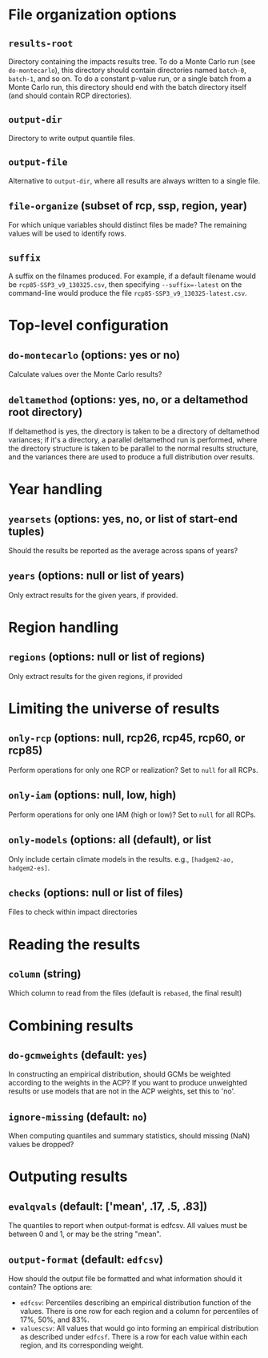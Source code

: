# File organization options

## `results-root`

Directory containing the impacts results tree.  To do a Monte Carlo
run (see `do-montecarlo`), this directory should contain directories
named `batch-0`, `batch-1`, and so on.  To do a constant p-value run,
or a single batch from a Monte Carlo run, this directory should end
with the batch directory itself (and should contain RCP directories).

## `output-dir`

Directory to write output quantile files.

## `output-file`

Alternative to `output-dir`, where all results are always written to a
single file.

## `file-organize` (subset of rcp, ssp, region, year)

For which unique variables should distinct files be made?  The
remaining values will be used to identify rows.

## `suffix`

A suffix on the filnames produced.  For example, if a default filename would be `rcp85-SSP3_v9_130325.csv`, then specifying `--suffix=-latest` on the command-line would produce the file `rcp85-SSP3_v9_130325-latest.csv`.

# Top-level configuration

## `do-montecarlo` (options: yes or no)

Calculate values over the Monte Carlo results?

## `deltamethod` (options: yes, no, or a deltamethod root directory)

If deltamethod is yes, the directory is taken to be a directory of
deltamethod variances; if it's a directory, a parallel deltamethod
run is performed, where the directory structure is taken to be
parallel to the normal results structure, and the variances there are
used to produce a full distribution over results.

# Year handling

## `yearsets` (options: yes, no, or list of start-end tuples)

Should the results be reported as the average across spans of years?

## `years` (options: null or list of years)

Only extract results for the given years, if provided.

# Region handling

## `regions` (options: null or list of regions)

Only extract results for the given regions, if provided

# Limiting the universe of results

## `only-rcp` (options: null, rcp26, rcp45, rcp60, or rcp85)

Perform operations for only one RCP or realization?  Set to `null` for all RCPs.

## `only-iam` (options: null, low, high)

Perform operations for only one IAM (high or low)?  Set to `null` for all RCPs.

## `only-models` (options: all (default), or list

Only include certain climate models in the results.  e.g., `[hadgem2-ao, hadgem2-es]`.

## `checks` (options: null or list of files)

Files to check within impact directories

# Reading the results

## `column` (string)

Which column to read from the files (default is `rebased`, the final result)

# Combining results

## `do-gcmweights` (default: `yes`)

In constructing an empirical distribution, should GCMs be weighted
according to the weights in the ACP?  If you want to produce
unweighted results or use models that are not in the ACP weights, set
this to 'no'.

## `ignore-missing` (default: `no`)

When computing quantiles and summary statistics, should missing (NaN)
values be dropped?

# Outputing results

## `evalqvals` (default: ['mean', .17, .5, .83])

The quantiles to report when output-format is edfcsv.  All values must
be between 0 and 1, or may be the string "mean".

## `output-format` (default: `edfcsv`)

How should the output file be formatted and what information should it
contain?  The options are:

* `edfcsv`: Percentiles describing an empirical distribution function
of the values.  There is one row for each region and a column for
percentiles of 17%, 50%, and 83%.
* `valuescsv`: All values that would go into forming an empirical distribution as described under `edfcsf`.  There is a row for each value within each region, and its corresponding weight.

